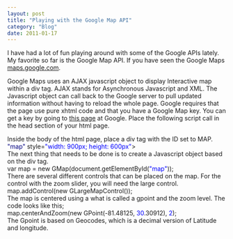```yaml
---
layout: post
title: "Playing with the Google Map API"
category: "Blog"
date: 2011-01-17
---
```



I have had a lot of fun playing around with some of the Google APIs lately. My favorite so far is the Google Map API. If you have seen the Google Maps [maps.google.com](http://maps.google.com).

Google Maps uses an AJAX javascript object to display Interactive map within a div tag. AJAX stands for Asynchronous Javascript and XML. The Javascript object can call back to the Google server to pull updated information without having to reload the whole page. Google requires that the page use pure xhtml code and that you have a Google Map key. You can get a key by going to [this page](http://www.google.com/apis/maps/signup.html) at Google. Place the following script call in the head section of your html page.

<div class="code"><font color="NAVY"><font color="MAROON"><script src=<font color="BLUE">"[http://maps.google.com/maps?file=api&v=1&key=YOURKEYHERE](http://maps.google.com/maps?file=api&v=1&key=YOURKEYHERE)"</font> type=<font color="BLUE">"text/javascript"</font>></font></font><font color="NAVY"><font color="MAROON"></script></font></font></div>
Inside the body of the html page, place a div tag with the ID set to MAP. 

<div class="code"><font color="NAVY"><div id=<font color="BLUE">"map"</font> style=<font color="BLUE">"width: 900px; height: 600px"</font>></font><font color="NAVY"></div></font></div>
The next thing that needs to be done is to create a Javascript object based on the div tag.

<div class="code">var map = new GMap(document.getElementById(<font color="BLUE">"map"</font>));</div>
There are several different controls that can be placed on the map. For the control with the zoom slider, you will need the large control.

<div class="code">map.addControl(new GLargeMapControl());</div>
The map is centered using a what is called a gpoint and the zoom level. The code looks like this;

<div class="code">map.centerAndZoom(new GPoint(-81.48125,<font color="BLUE"> 30</font>.30912),<font color="BLUE"> 2</font>);</div>
The Gpoint is based on Geocodes, which is a decimal version of Latitude and longitude.